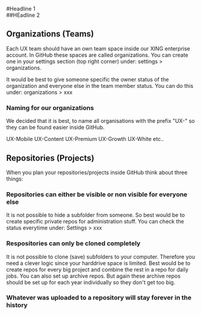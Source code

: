 #Headline 1  
##HEadline 2  

## Organizations (Teams)

Each UX team should have an own team space inside our XING enterprise account. In GitHub these spaces are called organizations. You can create one in your settings section (top right corner) under: settings > organizations.  

It would be best to give someone specific the owner status of the organization and everyone else in the team member status. You can do this under: organizations > xxx

### Naming for our organizations

We decided that it is best, to name all organisations with the prefix "UX-" so they can be found easier inside GitHub.

UX-Mobile
UX-Content
UX-Premium
UX-Growth
UX-White
etc..

## Repositories (Projects)

When you plan your repositories/projects inside GitHub think about three things: 

### Repositories can either be visible or non visible for everyone else  
It is not possible to hide a subfolder from someone. So best would be to create specific private repos for administration stuff. You can check the status everytime under: Settings > xxx

### Respositories can only be cloned completely  
It is not possible to clone (save) subfolders to your computer. Therefore you need a clever logic since your harddrive space is limited. Best would be to create repos for every big project and combine the rest in a repo for daily jobs. You can also set up archive repos. But again these archive repos should be set up for each year individually so they don't get too big.

### Whatever was uploaded to a repository will stay forever in the history  






